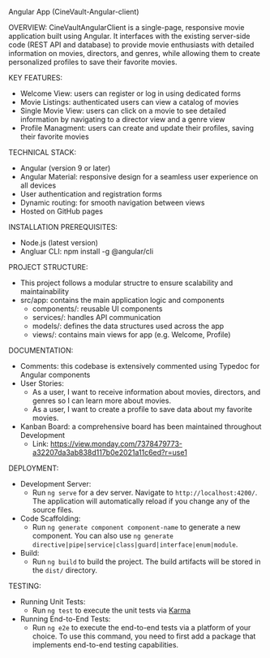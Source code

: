 Angular App (CineVault-Angular-client)

OVERVIEW:
CineVaultAngularClient is a single-page, responsive movie application built using Angular. It interfaces with the existing server-side code (REST API and database) to provide movie enthusiasts with detailed information on movies, directors, and genres, while allowing them to create personalized profiles to save their favorite movies.

KEY FEATURES:
- Welcome View: users can register or log in using dedicated forms
- Movie Listings: authenticated users can view a catalog of movies
- Single Movie View: users can click on a movie to see detailed information by navigating to a director view and a genre view
- Profile Managment: users can create and update their profiles, saving their favorite movies 

TECHNICAL STACK:
- Angular (version 9 or later)
- Angular Material: responsive design for a seamless user experience on all devices
- User authentication and registration forms
- Dynamic routing: for smooth navigation between views
- Hosted on GitHub pages

INSTALLATION PREREQUISITES:
- Node.js (latest version)
- Angluar CLI: npm install -g @angular/cli

PROJECT STRUCTURE:
- This project follows a modular structre to ensure scalability and maintainability 
- src/app: contains the main application logic and components
    - components/: reusable UI components
    - services/: handles API communication 
    - models/: defines the data structures used across the app
    - views/: contains main views for app (e.g. Welcome, Profile)

DOCUMENTATION:
- Comments: this codebase is extensively commented using Typedoc for Angular components
- User Stories: 
    - As a user, I want to receive information about movies, directors, and genres so I can learn more about movies. 
    - As a user, I want to create a profile to save data about my favorite movies. 
- Kanban Board: a comprehensive board has been maintained throughout Development
    - Link: https://view.monday.com/7378479773-a32207da3ab838d117b0e2021a11c6ed?r=use1

DEPLOYMENT:
- Development Server:
    - Run `ng serve` for a dev server. Navigate to `http://localhost:4200/`. The application will automatically reload if you change any of the source files.
- Code Scaffolding:
    - Run `ng generate component component-name` to generate a new component. You can also use `ng generate directive|pipe|service|class|guard|interface|enum|module`.
- Build:
    - Run `ng build` to build the project. The build artifacts will be stored in the `dist/` directory.

TESTING:
- Running Unit Tests:
    - Run `ng test` to execute the unit tests via [Karma](https://karma-runner.github.io)
- Running End-to-End Tests:
    - Run `ng e2e` to execute the end-to-end tests via a platform of your choice. To use this command, you need to first add a package that implements end-to-end testing capabilities.